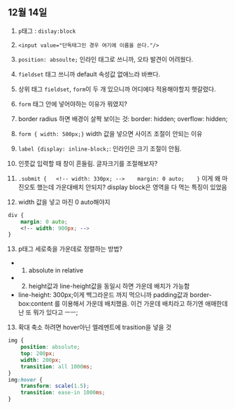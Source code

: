 ## 12월 14일

1) `p`태그 : `dislay:block`
2) `<input value="단독태그인 경우 여기에 이름을 쓴다."/>`
3) `position: absoulte;` 인라인 태그로 쓰니까, 오타 발견이 어려웠다.
4) `fieldset` 태그 쓰니까 default 속성값 없애느라 바쁘다.

5) 상위 태그 `fieldset`, `form`이 두 개 있으니까 어디에다 적용해야할지 햇갈렸다.
6) `form` 태그 안에 넣어야하는 이유가 뭐였지?
7) border radius 하면 배경이 살짝 보이는 것: border: hidden; overflow: hidden;
8) `form { width: 500px;}` width 값을 넣으면 사이즈 조절이 안되는 이유
9)  `label {display: inline-block;`: 인라인은 크기 조절이 안됨.
10) 인풋값 입력할 때 창이 흔들림. 글자크기를 조절해보자?
11) `.submit {   <!-- width: 330px; -->    margin: 0 auto;    }`
            이게 왜 마진오토 했는데 가운대배치 안되지? display block은 영역을 다 먹는 특징이 있었음
12) width 값을 넣고 마진 0 auto해야지
```css
div {
    margin: 0 auto;
    <!-- width: 900px; -->
}
```
13) p태그 세로축을 가운데로 정렬하는 방법?
  - 1) absolute in relative
  - 2) height값과 line-height값을 동일시 하면 가운데 배치가 가능함
  - line-height: 300px;이게 백그라운드 까지 먹으니까 padding값과 border-box:content 를 이용해서 가운데 배치했음. 이건 가운데 배치라고 하기엔 애매한데 난 또 뭐가 있다고 ㅡㅡ;

13) 확대 축소 하려면 hover아닌 엘레멘트에 trasition을 넣을 것
```css
img {
    position: absolute;
    top: 200px;
    width: 200px;
    transition: all 1000ms;
}
img:hover {
    transform: scale(1.5);
    transition: ease-in 1000ms;
}
```